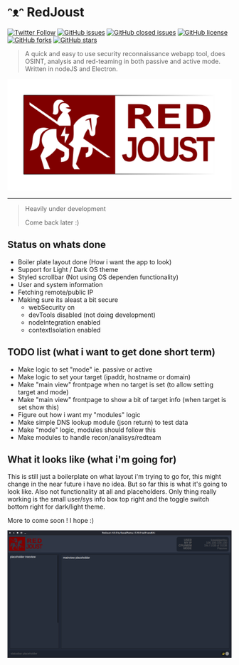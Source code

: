 # ᵔᴥᵔ RedJoust

[![Twitter Follow](https://img.shields.io/twitter/follow/davidbl.svg?style=social&label=Follow)](https://twitter.com/davidbl) [![GitHub issues](https://img.shields.io/github/issues/kawaiipantsu/redjoust.svg)](https://github.com/kawaiipantsu/redjoust/issues) [![GitHub closed issues](https://img.shields.io/github/issues-closed/kawaiipantsu/redjoust.svg)](https://github.com/kawaiipantsu/redjoust/issues) [![GitHub license](https://img.shields.io/github/license/kawaiipantsu/redjoust.svg)](https://github.com/kawaiipantsu/redjoust/blob/master/LICENSE) [![GitHub forks](https://img.shields.io/github/forks/kawaiipantsu/redjoust.svg)](https://github.com/kawaiipantsu/redjoust/network) [![GitHub stars](https://img.shields.io/github/stars/kawaiipantsu/redjoust.svg)](https://github.com/kawaiipantsu/redjoust/stargazers)
> A quick and easy to use security reconnaissance webapp tool, does OSINT, analysis and red-teaming in both passive and active mode. Written in nodeJS and Electron. 

![RedJoust](assets/redjoust-banner.png)

---

> Heavily under development
>
> Come back later :)

## Status on whats done

- Boiler plate layout done (How i want the app to look)
- Support for Light / Dark OS theme
- Styled scrollbar (Not using OS dependen functionality)
- User and system information
- Fetching remote/public IP
- Making sure its aleast a bit secure
  - webSecurity on
  - devTools disabled (not doing development)
  - nodeIntegration enabled
  - contextIsolation enabled

## TODO list (what i want to get done short term)

- Make logic to set "mode" ie. passive or active
- Make logic to set your target (ipaddr, hostname or domain)
- Make "main view" frontpage when no target is set (to allow setting target and mode)
- Make "main view" frontpage to show a bit of target info (when target is set show this)
- Figure out how i want my "modules" logic
- Make simple DNS lookup module (json return) to test data
- Make "mode" logic, modules should follow this
- Make modules to handle recon/analisys/redteam

## What it looks like (what i'm going for)

This is still just a boilerplate on what layout i'm trying to go for, this might change in the near future i have no idea. But so far this is what it's going to look like. Also not functionality at all and placeholders. Only thing really working is the small user/sys info box top right and the toggle switch bottom right for dark/light theme.

More to come soon ! I hope :)

![Main view](assets/screenshot-main-view.png)